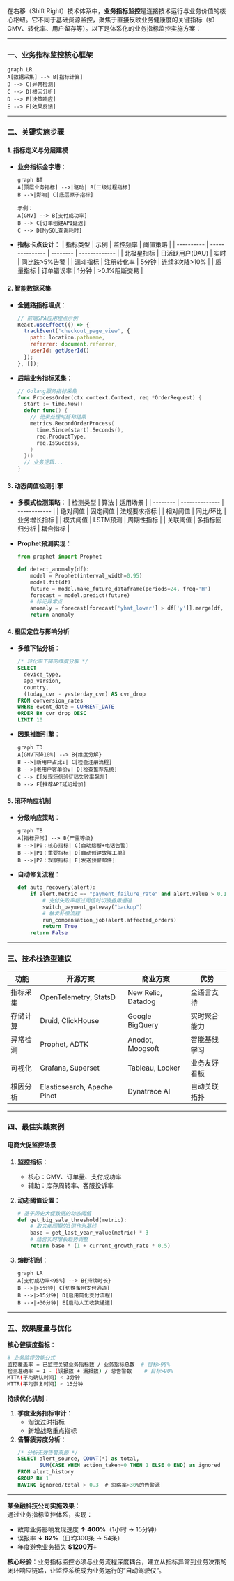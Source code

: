 在右移（Shift Right）技术体系中，**业务指标监控**是连接技术运行与业务价值的核心枢纽。它不同于基础资源监控，聚焦于直接反映业务健康度的关键指标（如 GMV、转化率、用户留存等）。以下是体系化的业务指标监控实施方案：

---

### 一、业务指标监控核心框架
```mermaid
graph LR
A[数据采集] --> B[指标计算]
B --> C[异常检测]
C --> D[根因分析]
D --> E[决策响应]
E --> F[效果反馈]
```

---

### 二、关键实施步骤

#### 1. **指标定义与分层建模**
   - **业务指标金字塔**：
     ```mermaid
     graph BT
     A[顶层业务指标] -->|驱动| B[二级过程指标]
     B -->|影响| C[底层原子指标]
     
     示例：
     A[GMV] --> B[支付成功率]
     B --> C[订单创建API延迟]
     C --> D[MySQL查询耗时]
     ```

   - **指标卡点设计**：
     | 指标类型   | 示例            | 监控频率 | 阈值策略      |
     | ---------- | --------------- | -------- | ------------- |
     | 北极星指标 | 日活跃用户(DAU) | 实时     | 同比跌>5%告警 |
     | 漏斗指标   | 注册转化率      | 5分钟    | 连续3次降>10% |
     | 质量指标   | 订单错误率      | 1分钟    | >0.1%阻断交易 |

#### 2. **智能数据采集**
   - **全链路指标埋点**：
     ```javascript
     // 前端SPA应用埋点示例
     React.useEffect(() => {
       trackEvent('checkout_page_view', {
         path: location.pathname,
         referrer: document.referrer,
         userId: getUserId()
       });
     }, []);
     ```
   - **后端业务指标采集**：
     ```go
     // Golang服务指标采集
     func ProcessOrder(ctx context.Context, req *OrderRequest) {
       start := time.Now()
       defer func() {
         // 记录处理时延和结果
         metrics.RecordOrderProcess(
           time.Since(start).Seconds(),
           req.ProductType,
           req.IsSuccess,
         )
       }()
       // 业务逻辑...
     }
     ```

#### 3. **动态阈值检测引擎**
   - **多模式检测策略**：
     | 检测类型 | 算法           | 适用场景     |
     | -------- | -------------- | ------------ |
     | 绝对阈值 | 固定阈值       | 法规要求指标 |
     | 相对阈值 | 同比/环比      | 业务增长指标 |
     | 模式阈值 | LSTM预测       | 周期性指标   |
     | 关联阈值 | 多指标回归分析 | 耦合指标     |

   - **Prophet预测实现**：
     ```python
     from prophet import Prophet
     
     def detect_anomaly(df):
         model = Prophet(interval_width=0.95)
         model.fit(df)
         future = model.make_future_dataframe(periods=24, freq='H')
         forecast = model.predict(future)
         # 标记异常点
         anomaly = forecast[forecast['yhat_lower'] > df['y']].merge(df, on='ds')
         return anomaly
     ```

#### 4. **根因定位与影响分析**
   - **多维下钻分析**：
     ```sql
     /* 转化率下降的维度分解 */
     SELECT 
       device_type, 
       app_version,
       country,
       (today_cvr - yesterday_cvr) AS cvr_drop
     FROM conversion_rates
     WHERE event_date = CURRENT_DATE
     ORDER BY cvr_drop DESC
     LIMIT 10
     ```
     
   - **因果推断引擎**：
     ```mermaid
     graph TD
     A[GMV下降10%] --> B{维度分解}
     B -->|新用户占比↓| C[检查注册流程]
     B -->|老用户客单价↓| D[检查推荐系统]
     C --> E[发现短信验证码失败率飙升]
     D --> F[推荐API延迟增加]
     ```

#### 5. **闭环响应机制**
   - **分级响应策略**：
     ```mermaid
     graph TB
     A[指标异常] --> B{严重等级}
     B -->|P0：核心指标| C[自动熔断+电话告警]
     B -->|P1：重要指标| D[自动创建故障工单]
     B -->|P2：观察指标| E[发送预警邮件]
     ```
     
   - **自动修复流程**：
     ```python
     def auto_recovery(alert):
         if alert.metric == "payment_failure_rate" and alert.value > 0.15:
             # 支付失败率超过阈值时切换备用通道
             switch_payment_gateway("backup")
             # 触发补偿流程
             run_compensation_job(alert.affected_orders)
             return True
         return False
     ```

---

### 三、技术栈选型建议
| **功能** | **开源方案**                | **商业方案**       | **优势**     |
| -------- | --------------------------- | ------------------ | ------------ |
| 指标采集 | OpenTelemetry, StatsD       | New Relic, Datadog | 全语言支持   |
| 存储计算 | Druid, ClickHouse           | Google BigQuery    | 实时聚合能力 |
| 异常检测 | Prophet, ADTK               | Anodot, Moogsoft   | 智能基线学习 |
| 可视化   | Grafana, Superset           | Tableau, Looker    | 业务友好看板 |
| 根因分析 | Elasticsearch, Apache Pinot | Dynatrace AI       | 自动关联拓扑 |

---

### 四、最佳实践案例

#### 电商大促监控场景
1. **监控指标**：
   - 核心：GMV、订单量、支付成功率
   - 辅助：库存周转率、客服投诉率
   
2. **动态阈值设置**：
   ```python
   # 基于历史大促数据的动态阈值
   def get_big_sale_threshold(metric):
       # 取去年同期的3倍作为基线
       base = get_last_year_value(metric) * 3
       # 结合实时增长趋势调整
       return base * (1 + current_growth_rate * 0.5)
   ```

3. **熔断机制**：
   ```mermaid
   graph LR
   A[支付成功率<95%] --> B{持续时长}
   B -->|>5分钟| C[切换备用支付通道]
   B -->|>15分钟| D[启用简化支付流程]
   B -->|>30分钟| E[启动人工收款通道]
   ```

---

### 五、效果度量与优化
**核心健康度指标**：
```bash
# 业务监控效能公式
监控覆盖率 = 已监控关键业务指标数 / 业务指标总数  # 目标>95%
检测准确率 = 1 - (误报数 + 漏报数) / 总告警数    # 目标>90%
MTTA(平均确认时间) < 3分钟
MTTR(平均恢复时间) < 15分钟
```

**持续优化机制**：
1. **季度业务指标审计**：
   - 淘汰过时指标
   - 新增战略重点指标
2. **告警疲劳度分析**：
   ```sql
   /* 分析无效告警来源 */
   SELECT alert_source, COUNT(*) as total,
          SUM(CASE WHEN action_taken=0 THEN 1 ELSE 0 END) as ignored
   FROM alert_history
   GROUP BY 1 
   HAVING ignored/total > 0.3  # 忽略率>30%的告警源
   ```

---

**某金融科技公司实施效果**：  
通过业务指标监控体系，实现：
- 故障业务影响发现速度 **↑ 400%**（1小时 → 15分钟）
- 误报率 **↓ 82%**（日均300条 → 54条）
- 年度避免业务损失 **$1200万+**  

**核心经验**：业务指标监控必须与业务流程深度耦合，建立从指标异常到业务决策的闭环响应链路，让监控系统成为业务运行的“自动驾驶仪”。